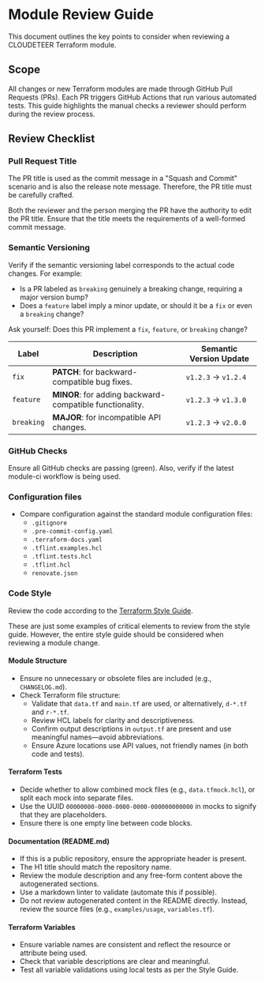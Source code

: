 # Module Review Guide

This document outlines the key points to consider when reviewing a CLOUDETEER Terraform module.

## Scope

All changes or new Terraform modules are made through GitHub Pull Requests (PRs). Each PR triggers GitHub Actions that run various automated tests. This guide highlights the manual checks a reviewer should perform during the review process.

## Review Checklist

### Pull Request Title

The PR title is used as the commit message in a "Squash and Commit" scenario and is also the release note message. Therefore, the PR title must be carefully crafted.

Both the reviewer and the person merging the PR have the authority to edit the PR title. Ensure that the title meets the requirements of a well-formed commit message.

### Semantic Versioning

Verify if the semantic versioning label corresponds to the actual code changes. For example:

- Is a PR labeled as `breaking` genuinely a breaking change, requiring a major version bump?
- Does a `feature` label imply a minor update, or should it be a `fix` or even a `breaking` change?

Ask yourself: Does this PR implement a `fix`, `feature`, or `breaking` change?

| Label      | Description                                                                   | Semantic Version Update |
| ---------- | ----------------------------------------------------------------------------- | ----------------------- |
| `fix`      | **PATCH**: for backward-compatible bug fixes.                                  | `v1.2.3` → `v1.2.4`     |
| `feature`  | **MINOR**: for adding backward-compatible functionality.                      | `v1.2.3` → `v1.3.0`     |
| `breaking` | **MAJOR**: for incompatible API changes.                                      | `v1.2.3` → `v2.0.0`     |

### GitHub Checks

Ensure all GitHub checks are passing (green). Also, verify if the latest module-ci workflow is being used.

### Configuration files

- Compare configuration against the standard module configuration files:
  - `.gitignore`
  - `.pre-commit-config.yaml`
  - `.terraform-docs.yaml`
  - `.tflint.examples.hcl`
  - `.tflint.tests.hcl`
  - `.tflint.hcl`
  - `renovate.json`

### Code Style

Review the code according to the [Terraform Style Guide](Development%20-%20Terraform%20Style%20Guide.md).

These are just some examples of critical elements to review from the style guide. However, the entire style guide should be considered when reviewing a module change.

#### Module Structure

- Ensure no unnecessary or obsolete files are included (e.g., `CHANGELOG.md`).
- Check Terraform file structure:
  - Validate that `data.tf` and `main.tf` are used, or alternatively, `d-*.tf` and `r-*.tf`.
  - Review HCL labels for clarity and descriptiveness.
  - Confirm output descriptions in `output.tf` are present and use meaningful names—avoid abbreviations.
  - Ensure Azure locations use API values, not friendly names (in both code and tests).

#### Terraform Tests

- Decide whether to allow combined mock files (e.g., `data.tfmock.hcl`), or split each mock into separate files.
- Use the UUID `00000000-0000-0000-0000-000000000000` in mocks to signify that they are placeholders.
- Ensure there is one empty line between code blocks.

#### Documentation (README.md)

- If this is a public repository, ensure the appropriate header is present.
- The H1 title should match the repository name.
- Review the module description and any free-form content above the autogenerated sections.
- Use a markdown linter to validate (automate this if possible).
- Do not review autogenerated content in the README directly. Instead, review the source files (e.g., `examples/usage`, `variables.tf`).

#### Terraform Variables

- Ensure variable names are consistent and reflect the resource or attribute being used.
- Check that variable descriptions are clear and meaningful.
- Test all variable validations using local tests as per the Style Guide.
